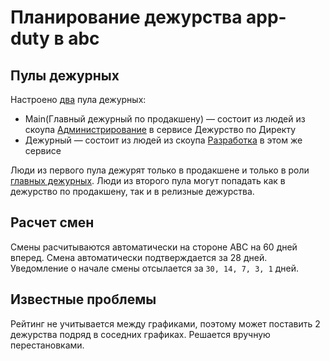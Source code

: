 # Планирование дежурства app-duty в abc

## Пулы дежурных

Настроено [два](https://abc.yandex-team.ru/services/direct-app-duty/duty2/pools/?filter=service_id%3D5649&cursor=) пула дежурных:
- Main(Главный дежурный по продакшену) &mdash; состоит из людей из скоупа [Администрирование](https://abc.yandex-team.ru/services/direct-app-duty/?scope=administration) в сервисе Дежурство по Директу
- Дежурный &mdash; состоит из людей из скоупа [Разработка](https://abc.yandex-team.ru/services/direct-app-duty/?scope=development) в этом же сервисе

Люди из первого пула дежурят только в продакшене и только в роли [главных дежурных](../duty/main-duty.md). Люди из второго пула могут попадать как в дежурство по продакшену, так и в релизные дежурства.

## Расчет смен
Смены расчитываются автоматически на стороне ABC на 60 дней вперед. Смена автоматически подтверждается за 28 дней. Уведомление о начале смены отсылается за `30, 14, 7, 3, 1` дней.

## Известные проблемы
Рейтинг не учитывается между графиками, поэтому может поставить 2 дежурства подряд в соседних графиках. Решается вручную перестановками.
